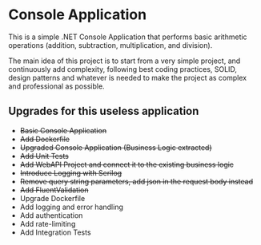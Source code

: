 # Console Application

This is a simple .NET Console Application that performs basic arithmetic operations (addition, subtraction, multiplication, and division).

The main idea of this project is to start from a very simple project, and continuously add complexity, following best coding practices, SOLID, design patterns and whatever is needed to make the project as complex and professional as possible.

## Upgrades for this useless application
- ~~Basic Console Application~~
- ~~Add Dockerfile~~
- ~~Upgraded Console Application (Business Logic extracted)~~
- ~~Add Unit Tests~~
- ~~Add WebAPI Project and connect it to the existing business logic~~
- ~~Introduce Logging with Serilog~~
- ~~Remove query string parameters, add json in the request body instead~~
- ~~Add FluentValidation~~
- Upgrade Dockerfile
- Add logging and error handling
- Add authentication
- Add rate-limiting
- Add Integration Tests
